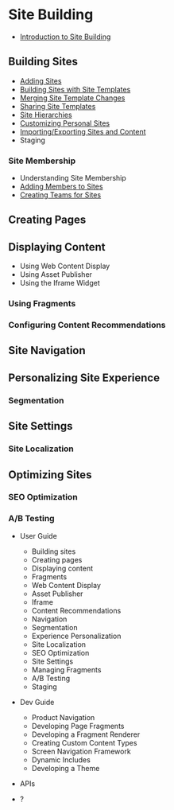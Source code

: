 # Site Building

<!-- Please update the Introduction to give an initial mention about Site Membership and link to Site Membership articles -->

-   [Introduction to Site Building](./introduction-to-site-building.md)

## Building Sites

-   [Adding Sites](./building-sites/adding-a-site.md)
-   [Building Sites with Site Templates](./building-sites/building-sites-with-site-templates.md)
-   [Merging Site Template Changes](./building-sites/merging-site-template-changes.md)
-   [Sharing Site Templates](./building-sites/sharing-site-templates.md)
-   [Site Hierarchies](./building-sites/site-hierarchies.md)
-   [Customizing Personal Sites](./building-sites/customizing-personal-sites.md)
-   [Importing/Exporting Sites and Content](./building-sites/importing-exporting-pages-and-content.md)
-   Staging

### Site Membership

-   Understanding Site Membership
-   [Adding Members to Sites](./building-sites/adding-members-to-sites.md)
-   [Creating Teams for Sites](./building-sites/site-membership/creating-teams-for-sites.md)

## Creating Pages

## Displaying Content

-   Using Web Content Display
-   Using Asset Publisher
-   Using the Iframe Widget

### Using Fragments

### Configuring Content Recommendations

## Site Navigation

## Personalizing Site Experience

### Segmentation

## Site Settings

### Site Localization

## Optimizing Sites

### SEO Optimization

### A/B Testing

-   User Guide

    -   Building sites
    -   Creating pages
    -   Displaying content
    -   Fragments
    -   Web Content Display
    -   Asset Publisher
    -   Iframe
    -   Content Recommendations
    -   Navigation
    -   Segmentation
    -   Experience Personalization
    -   Site Localization
    -   SEO Optimization
    -   Site Settings
    -   Managing Fragments
    -   A/B Testing
    -   Staging

-   Dev Guide

    -   Product Navigation
    -   Developing Page Fragments
    -   Developing a Fragment Renderer
    -   Creating Custom Content Types
    -   Screen Navigation Framework
    -   Dynamic Includes
    -   Developing a Theme

-   APIs
-   ?
